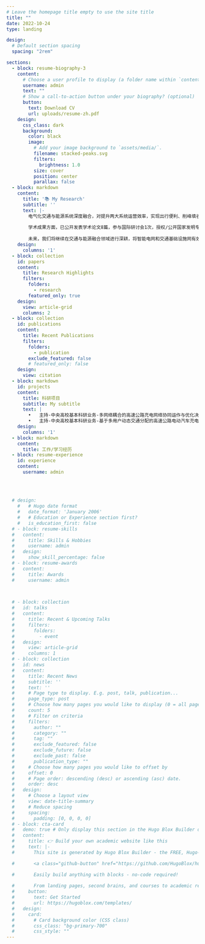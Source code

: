 ```yaml
---
# Leave the homepage title empty to use the site title
title: ""
date: 2022-10-24
type: landing

design:
  # Default section spacing
  spacing: "2rem"

sections:
  - block: resume-biography-3
    content:
      # Choose a user profile to display (a folder name within `content/authors/`)
      username: admin
      text: ""
      # Show a call-to-action button under your biography? (optional)
      button:
        text: Download CV
        url: uploads/resume-zh.pdf
    design:
      css_class: dark
      background:
        color: black
        image:
          # Add your image background to `assets/media/`.
          filename: stacked-peaks.svg
          filters:
            brightness: 1.0
          size: cover
          position: center
          parallax: false
  - block: markdown
    content:
      title: '📚 My Research'
      subtitle: ''
      text: |-
        电气化交通与能源系统深度融合，对提升两大系统运营效率，实现出行便利、削峰填谷、节能减排目标具有重要作用。我们研究旨在针对交通、电力和能源耦合系统开展，构建能够准确管理出行需求、站点补给和能源供应的协同运作体系。为此，我们立足微观、中观和宏观层面，开展多网络耦合和多主体互动的交通和能源系统协同运作、优化决策和可持续发展研究。目前已陆续开展了有关高速公路“风-光-储-充”网络、出租车换电网络和城市V2G响应与调度系统的交能融合案例研究。
        
        学术成果方面，已公开发表学术论文8篇，参与国际研讨会1次，授权/公开国家发明专利3项，软著2项。其中，以第一作者/通讯作者发表中科院1区SCI论文5篇，以第二作者发表中科院1区SCI论文1篇，EI论文1篇。研究成果发表在交通和能源领域的TOP期刊上，包括TR-Part A/D，IEEE Transactions on Transportation Electrification，Computer-Aided Civil and Infrastructure Engineering，Applied Energy。科研项目方面，主持中央高校基本科研业务2项，参与国家重点研发计划2项，国家自然基金项目2项，其余省部级或横向项目3项。        
        
        未来，我们将继续在交通与能源融合领域进行深耕，将智能电网和交通基础设施网有效结合，智慧交通和能源管理深度融合，开拓高速公路、城市道路和铁路等领域的交能融合新模式和新业态，助力交通领域实现“双碳”目标。我们衷心希望与各学科专家、学者的交流与合作，积极探索和解决交通、电力与经济交叉领域内的复杂问题。让我们共同推动交能融合的发展和创新!
    design:
      columns: '1'
  - block: collection
    id: papers
    content:
      title: Research Highlights
      filters:
        folders:
          - research
        featured_only: true
    design:
      view: article-grid
      columns: 2
  - block: collection
    id: publications
    content:
      title: Recent Publications
      filters:
        folders:
          - publication
        exclude_featured: false
        # featured_only: false
    design:
      view: citation
  - block: markdown
    id: projects
    content:
      title: 科研项目
      subtitle: My subtitle
      text: |
        •	主持-中央高校基本科研业务-多网络耦合的高速公路充电网络协同运作与优化决策研究 2023-2025     
        •	主持-中央高校基本科研业务-基于多用户动态交通分配的高速公路电动汽车充电站布局优化研究 2020-2022     
    design:
      columns: '1'
  - block: markdown
    content:
      title: 工作/学习经历
  - block: resume-experience
    id: experience
    content:
      username: admin
  
  
  
  
  # design:
    #   # Hugo date format
    #   date_format: 'January 2006'
    #   # Education or Experience section first?
    #   is_education_first: false
  # - block: resume-skills
  #   content:
  #     title: Skills & Hobbies
  #     username: admin
  #   design:
  #     show_skill_percentage: false
  # - block: resume-awards
  #   content:
  #     title: Awards
  #     username: admin


      
  # - block: collection
  #   id: talks
  #   content:
  #     title: Recent & Upcoming Talks
  #     filters:
  #       folders:
  #         - event
  #   design:
  #     view: article-grid
  #     columns: 1
  # - block: collection
  #   id: news
  #   content:
  #     title: Recent News
  #     subtitle: ''
  #     text: ''
  #     # Page type to display. E.g. post, talk, publication...
  #     page_type: post
  #     # Choose how many pages you would like to display (0 = all pages)
  #     count: 5
  #     # Filter on criteria
  #     filters:
  #       author: ""
  #       category: ""
  #       tag: ""
  #       exclude_featured: false
  #       exclude_future: false
  #       exclude_past: false
  #       publication_type: ""
  #     # Choose how many pages you would like to offset by
  #     offset: 0
  #     # Page order: descending (desc) or ascending (asc) date.
  #     order: desc
  #   design:
  #     # Choose a layout view
  #     view: date-title-summary
  #     # Reduce spacing
  #     spacing:
  #       padding: [0, 0, 0, 0]
  # - block: cta-card
  #   demo: true # Only display this section in the Hugo Blox Builder demo site
  #   content:
  #     title: 👉 Build your own academic website like this
  #     text: |-
  #       This site is generated by Hugo Blox Builder - the FREE, Hugo-based open source website builder trusted by 250,000+ academics like you.

  #       <a class="github-button" href="https://github.com/HugoBlox/hugo-blox-builder" data-color-scheme="no-preference: light; light: light; dark: dark;" data-icon="octicon-star" data-size="large" data-show-count="true" aria-label="Star HugoBlox/hugo-blox-builder on GitHub">Star</a>

  #       Easily build anything with blocks - no-code required!
        
  #       From landing pages, second brains, and courses to academic resumés, conferences, and tech blogs.
  #     button:
  #       text: Get Started
  #       url: https://hugoblox.com/templates/
  #   design:
  #     card:
  #       # Card background color (CSS class)
  #       css_class: "bg-primary-700"
  #       css_style: ""
---
```

